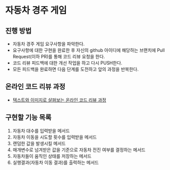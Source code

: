 # 자동차 경주 게임
## 진행 방법
* 자동차 경주 게임 요구사항을 파악한다.
* 요구사항에 대한 구현을 완료한 후 자신의 github 아이디에 해당하는 브랜치에 Pull Request(이하 PR)를 통해 코드 리뷰 요청을 한다.
* 코드 리뷰 피드백에 대한 개선 작업을 하고 다시 PUSH한다.
* 모든 피드백을 완료하면 다음 단계를 도전하고 앞의 과정을 반복한다.

## 온라인 코드 리뷰 과정
* [텍스트와 이미지로 살펴보는 온라인 코드 리뷰 과정](https://github.com/next-step/nextstep-docs/tree/master/codereview)


## 구현할 기능 목록
1. 자동차 대수를 입력받을 메서드
2. 자동차 이동을 시도할 횟수를 입력받을 메서드
3. 랜덤한 값을 발생시킬 메서드
4. 매개변수로 넘겨받은 값을 기준으로 자동차 전진 여부를 결정하는 메서드
5. 자동차들이 움직인 상태를 저장하는 메서드
6. 실행결과(자동차 이동 결과)를 출력하는 메서드